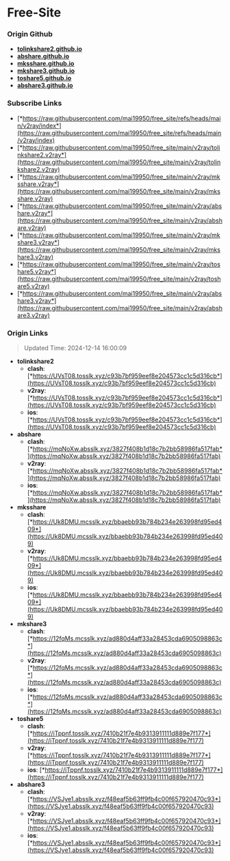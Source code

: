 # Free-Site

### Origin Github

- [**tolinkshare2.github.io**](https://github.com/tolinkshare2/tolinkshare2.github.io)
- [**abshare.github.io**](https://github.com/abshare/abshare.github.io)
- [**mksshare.github.io**](https://github.com/mksshare/mksshare.github.io)
- [**mkshare3.github.io**](https://github.com/mkshare3/mkshare3.github.io)
- [**toshare5.github.io**](https://github.com/toshare5/toshare5.github.io)
- [**abshare3.github.io**](https://github.com/abshare3/abshare3.github.io)

### Subscribe Links

- [*https://raw.githubusercontent.com/mai19950/free_site/refs/heads/main/v2ray/index*](https://raw.githubusercontent.com/mai19950/free_site/refs/heads/main/v2ray/index)
- [*https://raw.githubusercontent.com/mai19950/free_site/main/v2ray/tolinkshare2.v2ray*](https://raw.githubusercontent.com/mai19950/free_site/main/v2ray/tolinkshare2.v2ray)
- [*https://raw.githubusercontent.com/mai19950/free_site/main/v2ray/mksshare.v2ray*](https://raw.githubusercontent.com/mai19950/free_site/main/v2ray/mksshare.v2ray)
- [*https://raw.githubusercontent.com/mai19950/free_site/main/v2ray/abshare.v2ray*](https://raw.githubusercontent.com/mai19950/free_site/main/v2ray/abshare.v2ray)
- [*https://raw.githubusercontent.com/mai19950/free_site/main/v2ray/mkshare3.v2ray*](https://raw.githubusercontent.com/mai19950/free_site/main/v2ray/mkshare3.v2ray)
- [*https://raw.githubusercontent.com/mai19950/free_site/main/v2ray/toshare5.v2ray*](https://raw.githubusercontent.com/mai19950/free_site/main/v2ray/toshare5.v2ray)
- [*https://raw.githubusercontent.com/mai19950/free_site/main/v2ray/abshare3.v2ray*](https://raw.githubusercontent.com/mai19950/free_site/main/v2ray/abshare3.v2ray)

### Origin Links

> Updated Time: 2024-12-14 16:00:09

- **tolinkshare2**
  - **clash**: [*https://UVsT08.tosslk.xyz/c93b7bf959eef8e204573cc1c5d316cb*](https://UVsT08.tosslk.xyz/c93b7bf959eef8e204573cc1c5d316cb)
  - **v2ray**: [*https://UVsT08.tosslk.xyz/c93b7bf959eef8e204573cc1c5d316cb*](https://UVsT08.tosslk.xyz/c93b7bf959eef8e204573cc1c5d316cb)
  - **ios**: [*https://UVsT08.tosslk.xyz/c93b7bf959eef8e204573cc1c5d316cb*](https://UVsT08.tosslk.xyz/c93b7bf959eef8e204573cc1c5d316cb)
- **abshare**
  - **clash**: [*https://mqNoXw.absslk.xyz/3827f408b1d18c7b2bb58986fa517fab*](https://mqNoXw.absslk.xyz/3827f408b1d18c7b2bb58986fa517fab)
  - **v2ray**: [*https://mqNoXw.absslk.xyz/3827f408b1d18c7b2bb58986fa517fab*](https://mqNoXw.absslk.xyz/3827f408b1d18c7b2bb58986fa517fab)
  - **ios**: [*https://mqNoXw.absslk.xyz/3827f408b1d18c7b2bb58986fa517fab*](https://mqNoXw.absslk.xyz/3827f408b1d18c7b2bb58986fa517fab)
- **mksshare**
  - **clash**: [*https://Uk8DMU.mcsslk.xyz/bbaebb93b784b234e263998fd95ed409*](https://Uk8DMU.mcsslk.xyz/bbaebb93b784b234e263998fd95ed409)
  - **v2ray**: [*https://Uk8DMU.mcsslk.xyz/bbaebb93b784b234e263998fd95ed409*](https://Uk8DMU.mcsslk.xyz/bbaebb93b784b234e263998fd95ed409)
  - **ios**: [*https://Uk8DMU.mcsslk.xyz/bbaebb93b784b234e263998fd95ed409*](https://Uk8DMU.mcsslk.xyz/bbaebb93b784b234e263998fd95ed409)
- **mkshare3**
  - **clash**: [*https://12fqMs.mcsslk.xyz/ad880d4aff33a28453cda6905098863c*](https://12fqMs.mcsslk.xyz/ad880d4aff33a28453cda6905098863c)
  - **v2ray**: [*https://12fqMs.mcsslk.xyz/ad880d4aff33a28453cda6905098863c*](https://12fqMs.mcsslk.xyz/ad880d4aff33a28453cda6905098863c)
  - **ios**: [*https://12fqMs.mcsslk.xyz/ad880d4aff33a28453cda6905098863c*](https://12fqMs.mcsslk.xyz/ad880d4aff33a28453cda6905098863c)
- **toshare5**
  - **clash**: [*https://iTppnf.tosslk.xyz/7410b21f7e4b9313911111d889e7f177*](https://iTppnf.tosslk.xyz/7410b21f7e4b9313911111d889e7f177)
  - **v2ray**: [*https://iTppnf.tosslk.xyz/7410b21f7e4b9313911111d889e7f177*](https://iTppnf.tosslk.xyz/7410b21f7e4b9313911111d889e7f177)
  - **ios**: [*https://iTppnf.tosslk.xyz/7410b21f7e4b9313911111d889e7f177*](https://iTppnf.tosslk.xyz/7410b21f7e4b9313911111d889e7f177)
- **abshare3**
  - **clash**: [*https://VSJye1.absslk.xyz/f48eaf5b63ff9fb4c00f657920470c93*](https://VSJye1.absslk.xyz/f48eaf5b63ff9fb4c00f657920470c93)
  - **v2ray**: [*https://VSJye1.absslk.xyz/f48eaf5b63ff9fb4c00f657920470c93*](https://VSJye1.absslk.xyz/f48eaf5b63ff9fb4c00f657920470c93)
  - **ios**: [*https://VSJye1.absslk.xyz/f48eaf5b63ff9fb4c00f657920470c93*](https://VSJye1.absslk.xyz/f48eaf5b63ff9fb4c00f657920470c93)
